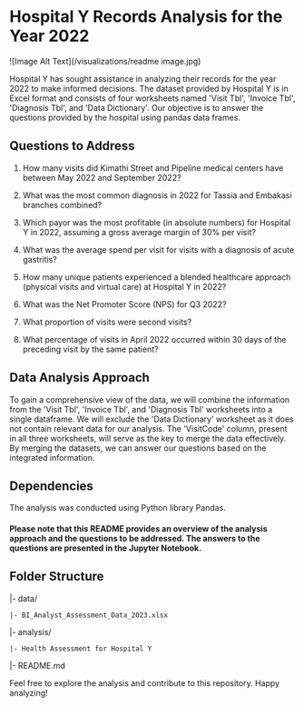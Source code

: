# Hospital Y Records Analysis for the Year 2022
![Image Alt Text](/visualizations/readme image.jpg)





Hospital Y has sought assistance in analyzing their records for the year 2022 to make informed decisions. The dataset provided by Hospital Y is in Excel format and consists of four worksheets named 'Visit Tbl', 'Invoice Tbl', 'Diagnosis Tbl', and 'Data Dictionary'. Our objective is to answer the questions provided by the hospital using pandas data frames.

## Questions to Address
1. How many visits did Kimathi Street and Pipeline medical centers have between May 2022 and September 2022?

2. What was the most common diagnosis in 2022 for Tassia and Embakasi branches combined?

3. Which payor was the most profitable (in absolute numbers) for Hospital Y in 2022, assuming a gross average margin of 30% per visit?

4. What was the average spend per visit for visits with a diagnosis of acute gastritis?

5. How many unique patients experienced a blended healthcare approach (physical visits and virtual care) at Hospital Y in 2022?

6. What was the Net Promoter Score (NPS) for Q3 2022?

7. What proportion of visits were second visits?

8. What percentage of visits in April 2022 occurred within 30 days of the preceding visit by the same patient?

## Data Analysis Approach
To gain a comprehensive view of the data, we will combine the information from the 'Visit Tbl', 'Invoice Tbl', and 'Diagnosis Tbl' worksheets into a single dataframe. We will exclude the 'Data Dictionary' worksheet as it does not contain relevant data for our analysis. The 'VisitCode' column, present in all three worksheets, will serve as the key to merge the data effectively. By merging the datasets, we can answer our questions based on the integrated information.

## Dependencies
The analysis was conducted using Python library Pandas.

#### Please note that this README provides an overview of the analysis approach and the questions to be addressed. The answers to the questions are presented in the Jupyter Notebook.

## Folder Structure

|- data/

    |- BI_Analyst_Assessment_Data_2023.xlsx
    
|- analysis/

    |- Health Assessment for Hospital Y
    
|- README.md


Feel free to explore the analysis and contribute to this repository. Happy analyzing!





